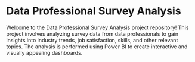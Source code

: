 # Data Professional Survey Analysis
Welcome to the Data Professional Survey Analysis project repository! This project involves analyzing survey data from data professionals to gain insights into industry trends, job satisfaction, skills, and other relevant topics. The analysis is performed using Power BI to create interactive and visually appealing dashboards.